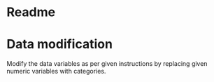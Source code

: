 # Readme
# Data modification
Modify the data variables as per given instructions by replacing given numeric variables with categories.
